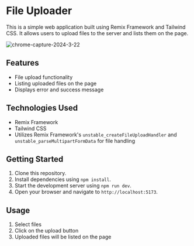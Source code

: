 # File Uploader

This is a simple web application built using Remix Framework and Tailwind CSS. It allows users to upload files to the server and lists them on the page.

![chrome-capture-2024-3-22](https://github.com/VanLMC/keeps-remix-upload/assets/39391737/725db22f-e54b-4b92-a3ae-d504d2ee25d5)

## Features

- File upload functionality
- Listing uploaded files on the page
- Displays error and success message

## Technologies Used

- Remix Framework
- Tailwind CSS
- Utilizes Remix Framework's `unstable_createFileUploadHandler` and `unstable_parseMultipartFormData` for file handling

## Getting Started

1. Clone this repository.
2. Install dependencies using `npm install`.
3. Start the development server using `npm run dev`.
4. Open your browser and navigate to `http://localhost:5173`.

## Usage

1. Select files
2. Click on the upload button 
3. Uploaded files will be listed on the page



